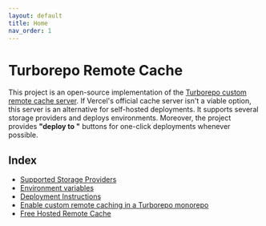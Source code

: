 ```yaml
---
layout: default
title: Home
nav_order: 1
---
```


# Turborepo Remote Cache

This project is an open-source implementation of the [Turborepo custom remote cache server](https://turborepo.org/docs/features/remote-caching#custom-remote-caches). 
If Vercel's official cache server isn't a viable option, this server is an alternative for self-hosted deployments.
It supports several storage providers and deploys environments. Moreover, the project provides __"deploy to "__ buttons for one-click deployments whenever possible.

## Index
- [Supported Storage Providers](https://ducktors.github.io/turborepo-remote-cache/supported-storage-providers)
- [Environment variables](https://ducktors.github.io/turborepo-remote-cache/environment-variables)
- [Deployment Instructions](https://ducktors.github.io/turborepo-remote-cache/deployment-environments)
- [Enable custom remote caching in a Turborepo monorepo](https://ducktors.github.io/turborepo-remote-cache/custom-remote-caching)
- [Free Hosted Remote Cache](https://ducktors.github.io/turborepo-remote-cache/free-hosted-remote-cache)
